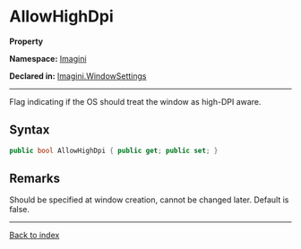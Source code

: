 # AllowHighDpi

**Property**

**Namespace:** [Imagini](Imagini.md)

**Declared in:** [Imagini.WindowSettings](Imagini.WindowSettings.md)

------



Flag indicating if the OS should treat the window as high-DPI aware.


## Syntax

```csharp
public bool AllowHighDpi { public get; public set; }
```

## Remarks

Should be specified at window creation, cannot be changed later.
Default is false.

------

[Back to index](index.md)